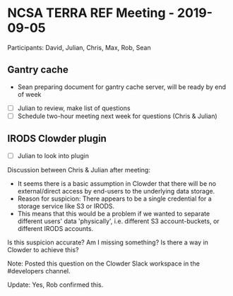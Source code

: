 # NCSA TERRA REF Meeting - 2019-09-05

Participants: David, Julian, Chris, Max, Rob, Sean

## Gantry cache

- Sean preparing document for gantry cache server, will be ready by end of week
- [ ] Julian to review, make list of questions
- [ ] Schedule two-hour meeting next week for questions (Chris & Julian)

## IRODS Clowder plugin

- [ ] Julian to look into plugin

Discussion between Chris & Julian after meeting:

- It seems there is a basic assumption in Clowder that there will be no external/direct access by end-users to the underlying data storage.
- Reason for suspicion: There appears to be a single credential for a storage service like S3 or IRODS.
- This means that this would be a problem if we wanted to separate different users' data 'physically', i.e. different S3 account-buckets, or different IRODS accounts.

Is this suspicion accurate? Am I missing something? Is there a way in Clowder to achieve this?

Note: Posted this question on the Clowder Slack workspace in the #developers channel.

Update: Yes, Rob confirmed this.